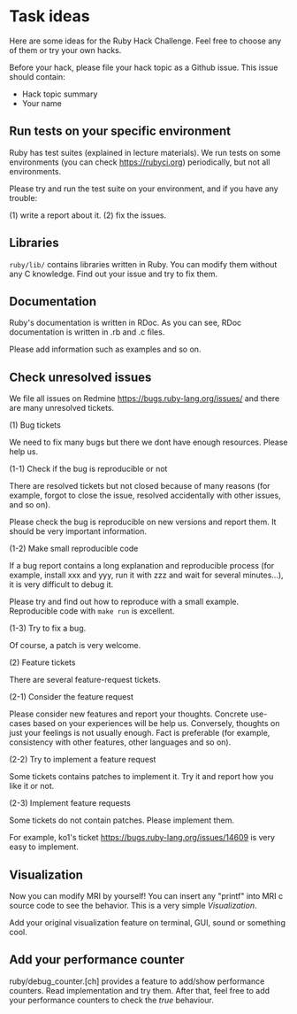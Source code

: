 # Task ideas

Here are some ideas for the Ruby Hack Challenge. 
Feel free to choose any of them or try your own hacks.

Before your hack, please file your hack topic as a Github issue.
This issue should contain:

* Hack topic summary
* Your name

## Run tests on your specific environment

Ruby has test suites (explained in lecture materials).
We run tests on some environments (you can check https://rubyci.org) periodically, but not all environments.

Please try and run the test suite on your environment, and if you have any trouble:

(1) write a report about it.
(2) fix the issues.

## Libraries

`ruby/lib/` contains libraries written in Ruby.
You can modify them without any C knowledge.
Find out your issue and try to fix them.

## Documentation

Ruby's documentation is written in RDoc.
As you can see, RDoc documentation is written in .rb and .c files.

Please add information such as examples and so on.

## Check unresolved issues

We file all issues on Redmine <https://bugs.ruby-lang.org/issues/> and there are many unresolved tickets.

(1) Bug tickets

We need to fix many bugs but there we dont have enough resources.
Please help us.

(1-1) Check if the bug is reproducible or not

There are resolved tickets but not closed because of many reasons (for example, forgot to close the issue, resolved accidentally with other issues, and so on).

Please check the bug is reproducible on new versions and report them.
It should be very important information.

(1-2) Make small reproducible code

If a bug report contains a long explanation and reproducible process (for example, install xxx and yyy, run it with zzz and wait for several minutes...), it is very difficult to debug it.

Please try and find out how to reproduce with a small example.
Reproducible code with `make run` is excellent.

(1-3) Try to fix a bug.

Of course, a patch is very welcome.

(2) Feature tickets

There are several feature-request tickets.

(2-1) Consider the feature request

Please consider new features and report your thoughts.
Concrete use-cases based on your experiences will be help us.
Conversely, thoughts on just your feelings is not usually enough.
Fact is preferable (for example, consistency with other features, other languages and so on).

(2-2) Try to implement a feature request

Some tickets contains patches to implement it. Try it and report how you like it or not.

(2-3) Implement feature requests

Some tickets do not contain patches.
Please implement them.

For example, ko1's ticket <https://bugs.ruby-lang.org/issues/14609> is very easy to implement.

## Visualization

Now you can modify MRI by yourself!
You can insert any "printf" into MRI c source code to see the behavior.
This is a very simple *Visualization*.

Add your original visualization feature on terminal, GUI, sound or something cool.

## Add your performance counter

ruby/debug_counter.[ch] provides a feature to add/show performance counters.
Read implementation and try them.
After that, feel free to add your performance counters to check the *true* behaviour.

